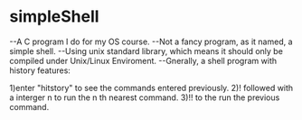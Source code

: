 # simpleShell

--A C program I do for my OS course.
--Not a fancy program, as it named, a simple shell.
--Using unix standard library, which means it should only be compiled under Unix/Linux Enviroment.
--Gnerally, a shell program with history features: 

1)enter "hitstory" to see the commands entered previously.
2)! followed with a interger n to run the n th nearest command.
3)!! to the run the previous command.
